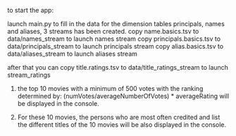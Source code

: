 to start the app:

launch main.py
to fill in the data for the dimension tables principals, names and aliases, 3 streams has been created.
copy name.basics.tsv to data/names_stream to launch names stream
copy principals.basics.tsv to data/principals_stream to launch principals stream
copy alias.basics.tsv to data/aliases_stream to launch aliases stream

after that you can copy title.ratings.tsv to data/title_ratings_stream to launch stream_ratings

1. the top 10 movies with a minimum of 500 votes with the ranking determined by:
(numVotes/averageNumberOfVotes) * averageRating will be displayed in the console.

2. For these 10 movies, the persons who are most often credited and list the
different titles of the 10 movies will be also displayed in the console.
